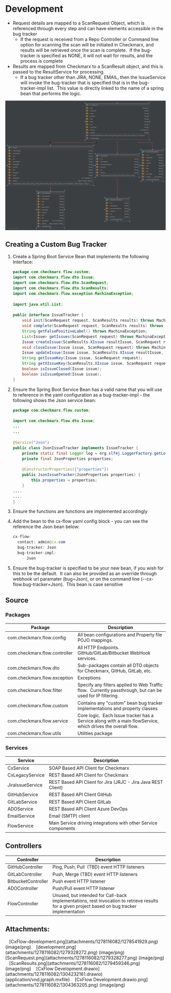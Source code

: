 # Development

  

-   Request details are mapped to a ScanRequest Object, which is
    referenced through every step and can have elements accessible in
    the bug tracker 
    -   If the request is received from a Repo Controller or Command
        line option for scanning the scan will be initiated in
        Checkmarx, and results will be retrieved once the scan is
        complete.  If the bug-tracker is specified as NONE, it will not
        wait for results, and the process is complete
-   Results are mapped from Checkmarx to a ScanResult object, and this
    is passed to the ResultService for processing.
    -   If a bug tracker other than JIRA, NONE, EMAIL, then the
        IssueService will invoke the bug-tracker that is specified that
        is in the bug-tracker-impl list.  This value is directly linked
        to the name of a spring bean that performs the logic.

![](attachments/1278116082/1279459346.png)

  

## Creating a Custom Bug Tracker

1.  Create a Spring Boot Service Bean that implements the following
    Interface: 

    ``` java
    package com.checkmarx.flow.custom;
    import com.checkmarx.flow.dto.Issue;
    import com.checkmarx.flow.dto.ScanRequest;
    import com.checkmarx.flow.dto.ScanResults;
    import com.checkmarx.flow.exception.MachinaException;

    import java.util.List;

    public interface IssueTracker {
        void init(ScanRequest request, ScanResults results) throws MachinaException;
        void complete(ScanRequest request, ScanResults results) throws MachinaException;
        String getFalsePositiveLabel() throws MachinaException;
        List<Issue> getIssues(ScanRequest request) throws MachinaException;
        Issue createIssue(ScanResults.XIssue resultIssue, ScanRequest request) throws MachinaException;
        void closeIssue(Issue issue, ScanRequest request) throws MachinaException;
        Issue updateIssue(Issue issue, ScanResults.XIssue resultIssue, ScanRequest request) throws MachinaException;
        String getIssueKey(Issue issue, ScanRequest request);
        String getXIssueKey(ScanResults.XIssue issue, ScanRequest request);
        boolean isIssueClosed(Issue issue);
        boolean isIssueOpened(Issue issue);
    }
    ```

2.  Ensure the Spring Boot Service Bean has a valid name that you will
    use to reference in the yaml configuration as a bug-tracker-impl -
    the following shows the Json service bean: 

    ``` java
    package com.checkmarx.flow.custom;

    import com.checkmarx.flow.dto.Issue;
    ...
    ...

    @Service("Json")
    public class JsonIssueTracker implements IssueTracker {
        private static final Logger log = org.slf4j.LoggerFactory.getLogger(JsonIssueTracker.class);
        private final JsonProperties properties;

        @ConstructorProperties({"properties"})
        public JsonIssueTracker(JsonProperties properties) {
            this.properties = properties;
        }
    ....
    ....
    }
    ```

3.  Ensure the functions are functions are implemented accordingly

4.  Add the bean to the cx-flow yaml config block - you can see the
    reference the Json bean below: 

    ``` java
    cx-flow:
      contact: admin@cx.com
      bug-tracker: Json
      bug-tracker-impl:
        - Json
    ```

5.  Ensure the bug-tracker is specified to be your new bean, if you wish
    for this to be the default.  It can also be provided as an override
    through webhook url paramater (bug=Json), or on the command line
    (--cx-flow.bug-tracker=Json).  This bean is case sensitive

  

## Source

### Packages

| Package                       | Description                                                                                                 |
|-------------------------------|-------------------------------------------------------------------------------------------------------------|
| com.checkmarx.flow.config     | All bean configurations and Property file POJO mappings.                                                    |
| com.checkmarx.flow.controller | All HTTP Endpoints.  GitHub/GitLab/Bitbucket WebHook services.                                              |
| com.checkmarx.flow.dto        | Sub-packages contain all DTO objects for Checkmarx, GitHub, GitLab, etc.                                    |
| com.checkmarx.flow.exception  | Exceptions                                                                                                  |
| com.checkmarx.flow.filter     | Specify any filters applied to Web Traffic flow.  Currently passthrough, but can be used for IP filtering.  |
| com.checkmarx.flow.custom     | Contains any "custom" bean bug tracker implementations and property classes                                 |
| com.checkmarx.flow.service    | Core logic.  Each Issue tracker has a Service along with a main flowService, which drives the overall flow. |
| com.checkmarx.flow.utils      | Utilities package                                                                                           |

### Services

| Service          | Description                                                     |
|------------------|-----------------------------------------------------------------|
| CxService        | SOAP Based API Client for Checkmarx                             |
| CxLegacyService  | REST Based API Client for Checkmarx                             |
| JiraIssueService | REST Based API Client for Jira (JRJC - Jira Java REST Client)   |
| GitHubService    | REST Based API Client GitHub                                    |
| GitLabService    | REST Based API Client GitLab                                    |
| ADOService       | REST Based API Client Azure DevOps                              |
| EmailService     | Email (SMTP) client                                             |
| FlowService      | Main Service driving integrations with other Service components |

## Controllers

| Controller          | Description                                                                                                                                     |
|---------------------|-------------------------------------------------------------------------------------------------------------------------------------------------|
| GitHubController    | Ping, Push, Pull  (TBD) event HTTP listeners                                                                                                    |
| GitLabController    | Push, Merge (TBD) event HTTP listeners                                                                                                          |
| BitbucketController | Push event HTTP listener                                                                                                                        |
| ADOController       | Push/Pull event HTTP listener                                                                                                                   |
| FlowController      | Unused, but intended for Call-back implementations, rest invocation to retrieve results for a given project based on bug tracker implementation |

## Attachments:

<img src="images/icons/bullet_blue.gif" width="8" height="8" />
[CxFlow-development.png](attachments/1278116082/1278541929.png)
(image/png)  
<img src="images/icons/bullet_blue.gif" width="8" height="8" />
[development.png](attachments/1278116082/1279328272.png) (image/png)  
<img src="images/icons/bullet_blue.gif" width="8" height="8" />
[ScanRequest.png](attachments/1278116082/1279328277.png) (image/png)  
<img src="images/icons/bullet_blue.gif" width="8" height="8" />
[ScanResults.png](attachments/1278116082/1279459346.png) (image/png)  
<img src="images/icons/bullet_blue.gif" width="8" height="8" /> [CxFlow
Development.drawio](attachments/1278116082/1304232161.drawio)
(application/vnd.jgraph.mxfile)  
<img src="images/icons/bullet_blue.gif" width="8" height="8" /> [CxFlow
Development.drawio.png](attachments/1278116082/1304363205.png)
(image/png)  
